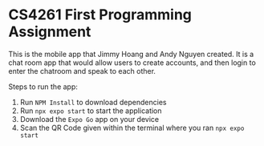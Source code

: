 # CS4261 First Programming Assignment

This is the mobile app that Jimmy Hoang and Andy Nguyen created. It is a chat room app that would allow users to create accounts, and then login to enter the chatroom and speak to each other.

Steps to run the app:

1. Run `NPM Install` to download dependencies
2. Run `npx expo start` to start the application
3. Download the `Expo Go` app on your device
4. Scan the QR Code given within the terminal where you ran `npx expo start`
